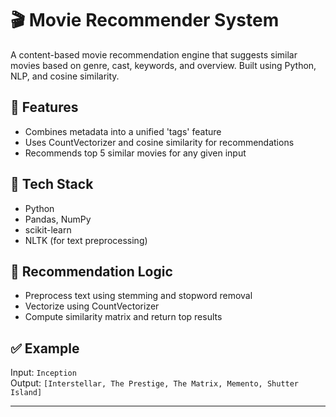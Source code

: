 # 🎬 Movie Recommender System

A content-based movie recommendation engine that suggests similar movies based on genre, cast, keywords, and overview. Built using Python, NLP, and cosine similarity.

## 🚀 Features
- Combines metadata into a unified 'tags' feature
- Uses CountVectorizer and cosine similarity for recommendations
- Recommends top 5 similar movies for any given input

## 🧰 Tech Stack
- Python
- Pandas, NumPy
- scikit-learn
- NLTK (for text preprocessing)

## 🧠 Recommendation Logic
- Preprocess text using stemming and stopword removal
- Vectorize using CountVectorizer
- Compute similarity matrix and return top results

## ✅ Example
Input: `Inception`  
Output: `[Interstellar, The Prestige, The Matrix, Memento, Shutter Island]`

---

